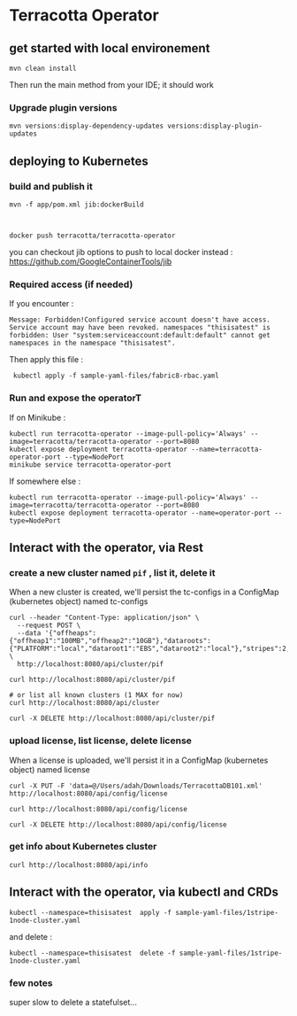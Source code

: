 # Terracotta Operator

## get started with local environement

    mvn clean install

Then run the main method from your IDE; it should work

### Upgrade plugin versions

    mvn versions:display-dependency-updates versions:display-plugin-updates

## deploying to Kubernetes


### build and publish it
 
    mvn -f app/pom.xml jib:dockerBuild



    docker push terracotta/terracotta-operator

you can checkout jib options to push to local docker instead :
    https://github.com/GoogleContainerTools/jib

### Required access (if needed)
If you encounter :

```
Message: Forbidden!Configured service account doesn't have access. Service account may have been revoked. namespaces "thisisatest" is forbidden: User "system:serviceaccount:default:default" cannot get namespaces in the namespace "thisisatest".

```

Then apply this file :

```
 kubectl apply -f sample-yaml-files/fabric8-rbac.yaml
```

### Run and expose the operatorT

If on Minikube :
```
kubectl run terracotta-operator --image-pull-policy='Always' --image=terracotta/terracotta-operator --port=8080
kubectl expose deployment terracotta-operator --name=terracotta-operator-port --type=NodePort
minikube service terracotta-operator-port
```

If somewhere else : 
```
kubectl run terracotta-operator --image-pull-policy='Always' --image=terracotta/terracotta-operator --port=8080
kubectl expose deployment terracotta-operator --name=operator-port --type=NodePort
```


## Interact with the operator, via Rest

### create a new cluster named `pif` , list it, delete it

When a new cluster is created, we'll persist the tc-configs in a ConfigMap (kubernetes object) named tc-configs
    
    curl --header "Content-Type: application/json" \
      --request POST \
      --data '{"offheaps":{"offheap1":"100MB","offheap2":"10GB"},"dataroots":{"PLATFORM":"local","dataroot1":"EBS","dataroot2":"local"},"stripes":2,"serversPerStripe":2,"clientReconnectWindow":20}' \
      http://localhost:8080/api/cluster/pif

    curl http://localhost:8080/api/cluster/pif
    
    # or list all known clusters (1 MAX for now)
    curl http://localhost:8080/api/cluster

    curl -X DELETE http://localhost:8080/api/cluster/pif


### upload license, list license, delete license

When a license is uploaded, we'll persist it in a ConfigMap (kubernetes object) named license

    curl -X PUT -F 'data=@/Users/adah/Downloads/TerracottaDB101.xml' http://localhost:8080/api/config/license
    
    curl http://localhost:8080/api/config/license
    
    curl -X DELETE http://localhost:8080/api/config/license

### get info about Kubernetes cluster

    curl http://localhost:8080/api/info


## Interact with the operator, via kubectl and CRDs

    kubectl --namespace=thisisatest  apply -f sample-yaml-files/1stripe-1node-cluster.yaml
    
and delete : 

    kubectl --namespace=thisisatest  delete -f sample-yaml-files/1stripe-1node-cluster.yaml


### few notes

super slow to delete a statefulset...


